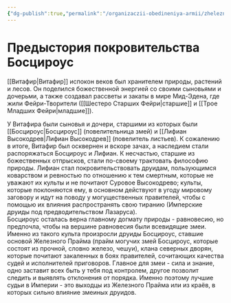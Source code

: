 ```yaml
---
{"dg-publish":true,"permalink":"/organizaczii-obedineniya-armii/zheleznyj-prajm/","dgPassFrontmatter":true}
---
```


# Предыстория покровительства Босцироус
[[Витафир\|Витафир]] испокон веков был хранителем природы, растений и лесов. Он поделился божественной энергией со своими сыновьями и дочерьми, а также создавал рассветы и закаты в мире Мид-Эдена, где жили Фейри-Творители ([[Шестеро Старших Фейри\|старшие]] и [[Трое Младших Фейри\|младшие]]).

У Витафира были сыновья и дочери, старшими из которых были [[Босцироус\|Босцироус]] (повелительница змей) и [[Лифиан Высокодрев\|Лифиан Высокодрев]] (повелитель листьев). 
К сожалению в итоге, Витафир был осквернен и вскоре зачах, а наследием стали распоряжаться Босцироус и Лифиан. К несчастью, старшие из божественных отпрысков, стали по-своему трактовать философию природы. 
Лифиан стал покровительствовать друидам, пользующимся коварством и ревностью по отношению к тем смертным, которые не уважают их культы и не почитают Суровое Высокодрево; культы, которые поклоняются ему, в основном действуют в угоду мировому заговору и идут на поводу у могущественных правителей, чтобы с помощью их влияния распространять свою тиранию (Имперские друиды под предводительством Лазаруса).  
Босцироус осталась верна главному догмату природы - равновесию, но предпочла, чтобы на вершине равновесия были всевидящие змеи. Именно из такого культа произросли друиды Босцироус, ставшие основой Железного Прайма (прайм могучих змей Босцироус, которые состоят из прочной, словно железо, чешуи), клана северных дворян, которые почитают закаленных в боях правителей, сочитающих качества судей и исполнителей приговоров. Главное для змеи - сила и знание, одно заставит всех быть у тебя под контролем, другое позволит следить и выявлять отклонения от порядка.
Именно поэтому лучшие судьи в Империи - это выходцы из Железного Прайма или из краёв, в которых сильно влияние змеиных друидов.